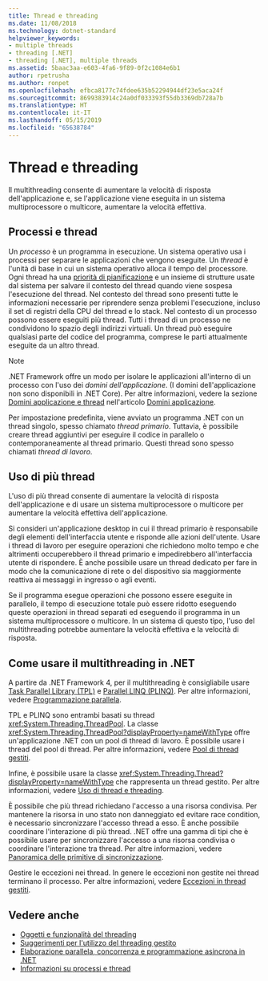 ```yaml
---
title: Thread e threading
ms.date: 11/08/2018
ms.technology: dotnet-standard
helpviewer_keywords:
- multiple threads
- threading [.NET]
- threading [.NET], multiple threads
ms.assetid: 5baac3aa-e603-4fa6-9f89-0f2c1084e6b1
author: rpetrusha
ms.author: ronpet
ms.openlocfilehash: efbca8177c74fdee635b52294944df23e5aca24f
ms.sourcegitcommit: 8699383914c24a0df033393f55db3369db728a7b
ms.translationtype: HT
ms.contentlocale: it-IT
ms.lasthandoff: 05/15/2019
ms.locfileid: "65638784"
---
```

# <a name="threads-and-threading"></a>Thread e threading

Il multithreading consente di aumentare la velocità di risposta dell'applicazione e, se l'applicazione viene eseguita in un sistema multiprocessore o multicore, aumentare la velocità effettiva.

## <a name="processes-and-threads"></a>Processi e thread

Un *processo* è un programma in esecuzione. Un sistema operativo usa i processi per separare le applicazioni che vengono eseguite. Un *thread* è l'unità di base in cui un sistema operativo alloca il tempo del processore. Ogni thread ha una [priorità di pianificazione](scheduling-threads.md) e un insieme di strutture usate dal sistema per salvare il contesto del thread quando viene sospesa l'esecuzione del thread. Nel contesto del thread sono presenti tutte le informazioni necessarie per riprendere senza problemi l'esecuzione, incluso il set di registri della CPU del thread e lo stack. Nel contesto di un processo possono essere eseguiti più thread. Tutti i thread di un processo ne condividono lo spazio degli indirizzi virtuali. Un thread può eseguire qualsiasi parte del codice del programma, comprese le parti attualmente eseguite da un altro thread.

> [!NOTE]
> .NET Framework offre un modo per isolare le applicazioni all'interno di un processo con l'uso dei *domini dell'applicazione*. (I domini dell'applicazione non sono disponibili in .NET Core). Per altre informazioni, vedere la sezione [Domini applicazione e thread](../../framework/app-domains/application-domains.md#application-domains-and-threads) nell'articolo [Domini applicazione](../../framework/app-domains/application-domains.md).

Per impostazione predefinita, viene avviato un programma .NET con un thread singolo, spesso chiamato *thread primario*. Tuttavia, è possibile creare thread aggiuntivi per eseguire il codice in parallelo o contemporaneamente al thread primario. Questi thread sono spesso chiamati *thread di lavoro*.

## <a name="when-to-use-multiple-threads"></a>Uso di più thread

L'uso di più thread consente di aumentare la velocità di risposta dell'applicazione e di usare un sistema multiprocessore o multicore per aumentare la velocità effettiva dell'applicazione.

Si consideri un'applicazione desktop in cui il thread primario è responsabile degli elementi dell'interfaccia utente e risponde alle azioni dell'utente. Usare i thread di lavoro per eseguire operazioni che richiedono molto tempo e che altrimenti occuperebbero il thread primario e impedirebbero all'interfaccia utente di rispondere. È anche possibile usare un thread dedicato per fare in modo che la comunicazione di rete o del dispositivo sia maggiormente reattiva ai messaggi in ingresso o agli eventi.

Se il programma esegue operazioni che possono essere eseguite in parallelo, il tempo di esecuzione totale può essere ridotto eseguendo queste operazioni in thread separati ed eseguendo il programma in un sistema multiprocessore o multicore. In un sistema di questo tipo, l'uso del multithreading potrebbe aumentare la velocità effettiva e la velocità di risposta.

## <a name="how-to-use-multithreading-in-net"></a>Come usare il multithreading in .NET

A partire da .NET Framework 4, per il multithreading è consigliabile usare [Task Parallel Library (TPL)](../parallel-programming/task-parallel-library-tpl.md) e [Parallel LINQ (PLINQ)](../parallel-programming/parallel-linq-plinq.md). Per altre informazioni, vedere [Programmazione parallela](../parallel-programming/index.md).

TPL e PLINQ sono entrambi basati su thread <xref:System.Threading.ThreadPool>. La classe <xref:System.Threading.ThreadPool?displayProperty=nameWithType> offre un'applicazione .NET con un pool di thread di lavoro. È possibile usare i thread del pool di thread. Per altre informazioni, vedere [Pool di thread gestiti](the-managed-thread-pool.md).

Infine, è possibile usare la classe <xref:System.Threading.Thread?displayProperty=nameWithType> che rappresenta un thread gestito. Per altre informazioni, vedere [Uso di thread e threading](using-threads-and-threading.md).

È possibile che più thread richiedano l'accesso a una risorsa condivisa. Per mantenere la risorsa in uno stato non danneggiato ed evitare race condition, è necessario sincronizzare l'accesso thread a esso. È anche possibile coordinare l'interazione di più thread. .NET offre una gamma di tipi che è possibile usare per sincronizzare l'accesso a una risorsa condivisa o coordinare l'interazione tra thread. Per altre informazioni, vedere [Panoramica delle primitive di sincronizzazione](overview-of-synchronization-primitives.md).

Gestire le eccezioni nei thread. In genere le eccezioni non gestite nei thread terminano il processo. Per altre informazioni, vedere [Eccezioni in thread gestiti](exceptions-in-managed-threads.md).

## <a name="see-also"></a>Vedere anche

- [Oggetti e funzionalità del threading](threading-objects-and-features.md)
- [Suggerimenti per l'utilizzo del threading gestito](managed-threading-best-practices.md)
- [Elaborazione parallela, concorrenza e programmazione asincrona in .NET](../parallel-processing-and-concurrency.md)
- [Informazioni su processi e thread](/windows/desktop/procthread/about-processes-and-threads)
